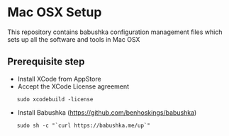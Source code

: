 # Mac OSX Setup

This repository contains babushka configuration management files which sets up all the software and tools in Mac OSX

## Prerequisite step

-  Install XCode from AppStore
-  Accept the XCode License agreement 
```
   sudo xcodebuild -license
```
-  Install Babushka (https://github.com/benhoskings/babushka)
```
   sudo sh -c "`curl https://babushka.me/up`"
```
